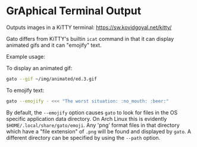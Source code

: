 # GrAphical Terminal Output

Outputs images in a KiTTY terminal: https://sw.kovidgoyal.net/kitty/

Gato differs from KiTTY's builtin `icat` command in that it can display
animated gifs and it can "emojify" text.

Example usage:

To display an animated gif:
```bash
gato --gif ~/img/animated/ed.3.gif
```

To emojify text:
```bash
gato --emojify - <<< "The worst situation: :no_mouth: :beer:"
```

By default, the `--emojify` option causes `gato` to look for files in the
OS specific application data directory.  On Arch Linux this is evidently
`$HOME/.local/share/gato/emoji`.  Any 'png' format files in that directory
which have a "file extension" of `.png` will be found and displayed by `gato`.
A different directory can be specified by using the `--path` option.

